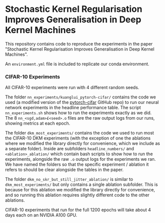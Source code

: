 # Stochastic Kernel Regularisation Improves Generalisation in Deep Kernel Machines
This repository contains code to reproduce the experiments in the paper "Stochastic Kernel Regularisation Improves Generalisation in Deep Kernel Machines".

An `environment.yml` file is included to replicate our conda environment.

### CIFAR-10 Experiments
All CIFAR-10 experiments were run with 4 different random seeds.

The folder `nn_experiments/kuanglui_pytorch-cifar/` contains the code we used (a modified version of the [pytorch-cifar](https://github.com/kuangliu/pytorch-cifar) GitHub repo) to run our neural network experiments in the headline performance table. The script `nn_experiments.sh` shows how to run the experiments exactly as we did. The 8 `nn_<sgd,adam>£<seed>.o` files are the raw output logs from our runs, showing metrics at each epoch.

The folder `dkm_most_experiments/` contains the code we used to run most the CIFAR-10 DKM experiments (with the exception of one the ablations where we modified the library directly for convenience, which we include as a separate folder). Inside are subfolders `headline_numbers/` and `<ablation>_ablation/` which contain bash scripts to show how to run the experiments, alongside the raw `.o` output logs for the experiments we ran. We have named the folders so that the specific experiment / ablation it refers to should be clear alongside the tables in the paper.

The folder `dkm_no_skr_but_still_jitter_ablation/` is similar to `dkm_most_experiments/` but only contains a single ablation subfolder. This is because for this ablation we modified the library directly for convenience, and so running this ablation requires slightly different code to the other ablations.

CIFAR-10 experiments that run for the full 1200 epochs will take about 4 days each on an NVIDIA A100 GPU.